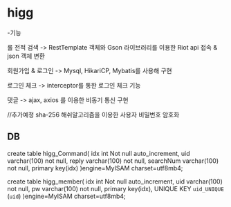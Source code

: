 # higg

-기능

롤 전적 검색 -> RestTemplate 객체와 Gson 라이브러리를 이용한 Riot api 접속 & json 객체 변환

회원가입 & 로그인 -> Mysql, HikariCP, Mybatis를 사용해 구현

로그인 체크 -> interceptor를 통한 로그인 체크 기능

댓글 -> ajax, axios 를 이용한 비동기 통신 구현


//추가예정
sha-256 해쉬알고리즘을 이용한 사용자 비밀번호 암호화


DB
------------------------------------------------------
create table higg_Command(
	idx int Not null auto_increment,
    uid varchar(100) not null,
    reply varchar(100) not null,
    searchNum varchar(100) not null,
    primary key(idx)
)engine=MyISAM charset=utf8mb4;

create table higg_member(
	idx int Not null auto_increment,
    uid varchar(100) not null,
    pw varchar(100) not null,
    primary key(idx),
    UNIQUE KEY `uid_UNIQUE` (`uid`)
)engine=MyISAM charset=utf8mb4;
